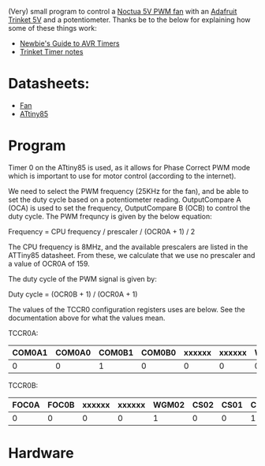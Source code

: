 (Very) small program to control a [Noctua 5V PWM fan](https://noctua.at/en/products/fan?connector=12&voltage=5) with an [Adafruit Trinket 5V](https://learn.adafruit.com/introducing-trinket) and a potentiometer. Thanks be to the below for explaining how some of these things work:

+ [Newbie's Guide to AVR Timers](https://www.avrfreaks.net/forum/tut-c-newbies-guide-avr-timers?name=PNphpBB2&file=viewtopic&t=50106)
+ [Trinket Timer notes](https://www.avrfreaks.net/forum/tut-c-newbies-guide-avr-timers?name=PNphpBB2&file=viewtopic&t=50106)

# Datasheets:

 + [Fan](https://noctua.at/pub/media/wysiwyg/Noctua_PWM_specifications_white_paper.pdf)
 + [ATtiny85](https://ww1.microchip.com/downloads/en/DeviceDoc/Atmel-2586-AVR-8-bit-Microcontroller-ATtiny25-ATtiny45-ATtiny85_Datasheet.pdf)

# Program

Timer 0 on the ATtiny85 is used, as it allows for Phase Correct PWM mode which is important to use for motor control (according to the internet).

We need to select the PWM frequency (25KHz for the fan), and be able to set the duty cycle based on a potentiometer reading. OutputCompare A (OCA) is used to set the frequency, OutputCompare B (OCB) to control the duty cycle. The PWM frequncy is given by the below equation:

Frequency = CPU frequency / prescaler / (OCR0A + 1) / 2

The CPU frequency is 8MHz, and the available prescalers are listed in the ATTiny85 datasheet. From these, we calculate that we use no prescaler and a value of OCR0A of 159.

The duty cycle of the PWM signal is given by:

Duty cycle = (OCR0B + 1) / (OCR0A + 1)

The values of the TCCR0 configuration registers uses are below. See the documentation above for what the values mean.

TCCR0A:

| COM0A1 | COM0A0 | COM0B1 | COM0B0 | xxxxxx | xxxxxx | WGM01  | WGM00 |
|--------|--------|--------|--------|--------|--------|--------|-------|
| 0      | 0      | 1      | 0      | 0      | 0      | 0      | 1     |

TCCR0B:

| FOC0A  | FOC0B  | xxxxxx | xxxxxx | WGM02  | CS02   | CS01   | CS00  |
|--------|--------|--------|--------|--------|--------|--------|-------|
| 0      | 0      | 0      | 0      | 1      | 0      | 0      | 1     |

# Hardware
